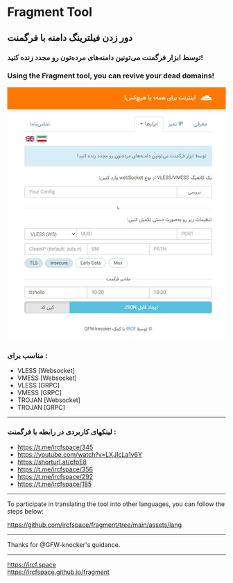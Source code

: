 # Fragment Tool
## دور زدن فیلترینگ دامنه با فرگمنت

### توسط ابزار فرگمنت می‌تونین دامنه‌های مرده‌تون رو مجدد زنده کنید!
### Using the Fragment tool, you can revive your dead domains!

![screenshot.png](screenshot.png)

###  مناسب برای :
* VLESS [Websocket]
* VMESS [Websocket]
* VLESS [GRPC]
* VMESS [GRPC]
* TROJAN [Websocket]
* TROJAN [GRPC]
---

### لینکهای کاربردی در رابطه با فرگمنت :
* https://t.me/ircfspace/345
* https://youtube.com/watch?v=LXJIcLa1v6Y
* https://shorturl.at/cfpE8
* https://t.me/ircfspace/356
* https://t.me/ircfspace/292
* https://t.me/ircfspace/185

---
To participate in translating the tool into other languages, you can follow the steps below:

https://github.com/ircfspace/fragment/tree/main/assets/lang


---
Thanks for @GFW-knocker's guidance.

---

https://ircf.space \
https://ircfspace.github.io/fragment